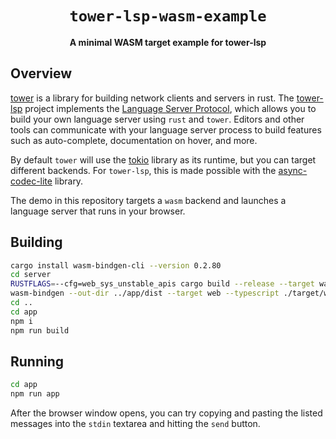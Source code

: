 <div align="center">
  <h1><code>tower-lsp-wasm-example</code></h1>
  <p>
    <strong>A minimal WASM target example for tower-lsp</strong>
  </p>
</div>


## Overview

[tower](https://github.com/tower-rs/tower) is a library for building network clients and servers in rust. The [tower-lsp](https://github.com/ebkalderon/tower-lsp) project implements the [Language Server Protocol](https://microsoft.github.io/language-server-protocol/), which allows you to build your own language server using `rust` and `tower`. Editors and other tools can communicate with your language server process to build features such as auto-complete, documentation on hover, and more.

By default `tower` will use the [tokio](https://tokio.rs/) library as its runtime, but you can target different backends. For `tower-lsp`, this is made possible with the [async-codec-lite](https://github.com/silvanshade/async-codec-lite) library.

The demo in this repository targets a `wasm` backend and launches a language server that runs in your browser.

## Building

```sh
cargo install wasm-bindgen-cli --version 0.2.80
cd server
RUSTFLAGS=--cfg=web_sys_unstable_apis cargo build --release --target wasm32-unknown-unknown
wasm-bindgen --out-dir ../app/dist --target web --typescript ./target/wasm32-unknown-unknown/release/server.wasm
cd ..
cd app
npm i
npm run build
```

## Running

```sh
cd app
npm run app
```

After the browser window opens, you can try copying and pasting the listed messages into the `stdin` textarea and hitting the `send` button.


